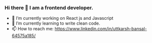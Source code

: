 ### Hi there 👋 I am a frontend developer.

<!-- [![Readme Quotes](https://quotes-github-readme.vercel.app/api?type=horizontal&theme=dark)](https://github.com/piyushsuthar/github-readme-quotes) -->
- 🔭 I’m currently working on React js and Javascript
- 🌱 I’m currently learning to write clean code.
- 📫 How to reach me: https://www.linkedin.com/in/uttkarsh-bansal-64575a185/

<!--
**UB1302/UB1302** is a ✨ _special_ ✨ repository because its `README.md` (this file) appears on your GitHub profile.

Here are some ideas to get you started:

- 🔭 I’m currently working on React js and Javascript
- 🌱 I’m currently learning writing clean code.
- 👯 I’m looking to collaborate on ...
- 🤔 I’m looking for help with ...
- 💬 Ask me about ...
- 📫 How to reach me: https://www.linkedin.com/in/uttkarsh-bansal-64575a185/
- 😄 Pronouns: ...
- ⚡ Fun fact: ...
-->
